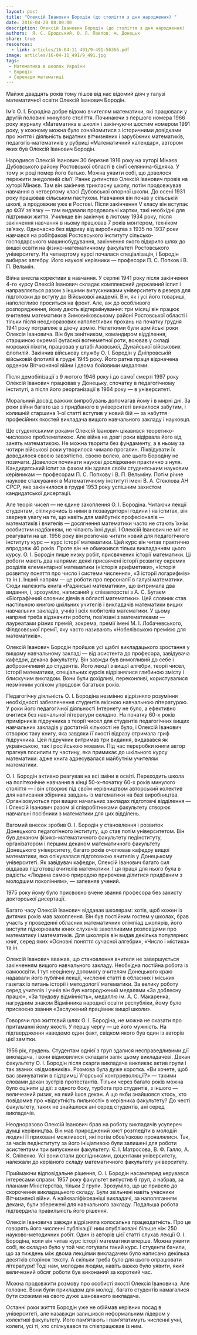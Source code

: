 ```yaml
---
layout: post
title: "Олексій Іванович Бородін (до століття з дня народження) "
date: 2016-04-20 08:00:00
description: Олексій Іванович Бородін (до століття з дня народження)
authors:  Я. С. Бродський, О. Л. Павлов, м. Донецьк
share: true
resources:
  - link: articles/16-04-11_491/9-491-56366.pdf
image: articles/16-04-11_491/9_491.jpg
tags:
 - Математика в школах України
 - Бородін
 - Серенади математиці
---
```


Майже двадцять років тому пішов від нас відомий діяч у галузі математичної освіти Олексій Іванович Бородін.

Ім’я О. І. Бородіна добре відомо вчителям математики, які працювали у другій половині минулого століття. Починаючи з першого номера 1966 року журналу «Математика в школі» і закінчуючи шостим номером 1991 року, у кожному можна було ознайомитися з історичними довідками про життя і діяльність видатних вітчизняних і зарубіжних математиків, педагогів-математиків у рубриці «Математичний календар», автором яких був Олексій Іванович Бородін.

Народився Олексій Іванович 30 березня 1916 року на хуторі Мінаєв Дубовського району Ростовської області в сім’ї селянина-бідняка. У тому ж році помер його батько. Можна уявити собі, що довелося пережити знедоленій сім’ї. Раннє дитинство Олексій Іванович провів на хуторі Мінаєв. Там він закінчив трикласну школу, потім продовжував навчання в четвертому класі Дубовської опорної школи. До осені 1931 року працював сільським пастухом. Навчання він почав у сільській школі, а продовжив уже в Ростові. Після закінчення V класу він вступає до ФЗУ зв’язку — там видавали продовольчі картки, такі необхідні для підтримки життя. Училище він закінчує в лютому 1934 року, після закінчення навчання в ньому працював 7 років монтером, техніком зв’язку. Одночасно без відриву від виробництва з 1935 по 1937 роки навчався на робітфакові Ростовського інституту сільсько-господарського машинобудування, закінчення якого відкрило шлях до вищої освіти на фізико-математичному факультеті Ростовського університету. На четвертому курсі почалася спеціалізація, і Бородін вибирає алгебру. Його наукові керівники — професори П. С. Попков і В. П. Вельмін.

Війна внесла корективи в навчання. У серпні 1941 року після закінчення 4-го курсу Олексій Іванович складає комплексний державний іспит і направляється разом з іншими випускниками університету в резерв для підготовки до вступу до Військової академії. Він, як і усі його товариші, наполегливо проситься на фронт. Але, аж до особливого розпорядження, йому дають відтермінування: три місяці він працює вчителем математики в Зимовніковському районі Ростовської області і тільки після неодноразових наполегливих прохань на початку грудня 1941 року потрапляє в діючу армію. Нелегкими були армійські роки Олексія Івановича. Він був зенітником, командиром відділення, старшиною окремої фугасної вогнеметної роти, воював у складі морської піхоти, працював у штабі Азовської, Дунайської військових флотилій. Закінчив військову службу О. І. Бородін у Дніпровській військовій флотилії в грудні 1945 року. Його ратна праця відзначена орденом Вітчизняної війни і двома бойовими медалями.

Після демобілізації з 9 лютого 1946 року і до самої смерті 1997 року Олексій Іванович працював у Донецьку, спочатку в педагогічному інституті, а після його реорганізації в 1964 року — в університеті.

Моральний досвід важких випробувань допомагав йому і в мирні дні. За роки війни багато що з придбаного в університеті виявилося забутим, і колишній старшина 1-ої статті вступив у новий бій — за набуття професійних якостей викладача вищого навчального закладу і науковця.

Ще студентськими роками Олексій Іванович цікавився теоретико-числовою проблематикою. Але війна на довгі роки відірвала його від занять математикою. Не можна творити без фундаменту, а в ньому за чотири військові роки утворилося чимало прогалин. Ліквідувати їх доводилося своєю завзятістю, своєю волею, але цього Бородіну не позичати. Довелося починати наукові дослідження практично з нуля. Кандидатський іспит за фахом він здавав своїм студентським науковим керівникам — професорам П. С. Попкову і В. П. Вельміну. Потім річне наукове стажування в Математичному інституті імені В. А. Стєклова АН СРСР, яке закінчилося в грудні 1953 року успішним захистом кандидатської дисертації.

Але теорія чисел — не єдине захоплення О. І. Бородіна. Читаючи лекції студентам, спілкуючись із ними в позааудиторні години і на іспитах, він звернув увагу на те, що навіть для майбутніх професіоналів — математиків і вчителів — досягнення математики часто не стають їхнім особистим надбанням, не чіпають їхні душі. І Олексій Іванович не міг не реагувати на це. 1956 року він розпочав читати новий для педагогічного інституту курс — курс історії математики. Цей курс він читав практично впродовж 40 років. Проте він не обмежився тільки викладанням цього курсу. О. І. Бородін пише низку робіт, присвячених історії математики. Ці роботи мають два напрями: деякі присвячені історії розвитку окремих розділів елементарної математики («Історія арифметики», «Історія розвитку поняття про число і системи числення», «З історії логарифмів» та ін.). Інший напрям — це роботи про персоналії в галузі математики. Сюди належить книга «Радянські математики», що витримала два видання, і, зрозуміло, написаний у співавторстві з А. С. Бугаєм «Біографічний словник діячів в області математики». Цей словник став настільною книгою шкільних учителів і викладачів математики вищих навчальних закладів, учнів і всіх любителів математики. У цьому напрямі треба відзначити роботи, пов’язані з математиками — лауреатами різних премій, зокрема, премії імені М. І. Лобачевського, Філдсовської премії, яку часто називають «Нобелівською премією для математиків».

Олексій Іванович Бородін пройшов усі щаблі викладацького зростання у вищому навчальному закладі — від асистента до професора, завідувача кафедри, декана факультету. Він завжди був вимогливий до себе і доброзичливий до студентів. Його лекції з вищої алгебри, теорії чисел, історії математики, спеціальних курсів відрізнялися глибиною змісту і блискучим викладом. Вони були дохідливі, переконливі, користувалися незмінним успіхом упродовж багатьох років.

Педагогічну діяльність О. І. Бородіна незмінно відрізняло розуміння необхідності забезпечення студентів якісною навчальною літературою. У роки його педагогічної діяльності Інтернету не було, а ефективно вчитися без навчальної літератури складно. На початку 60-х років примірників підручника з теорії чисел для студентів педагогічних вищих навчальних закладів у достатній кількості не було, і Олексій Іванович створює таку книгу, яка завдяки її якості відразу отримала гриф підручника. Цей підручник витримав три видання, видавався як українською, так і російською мовами. Під час переробки книги автор прагнув посилити ту частину, яка примикає до шкільного курсу математики: адже книга адресувалася майбутнім учителям математики.

О. І. Бородін активно реагував на всі зміни в освіті. Переходить школа на політехнічне навчання в кінці 50-х–початку 60-х років минулого століття — і він створює під своїм керівництвом авторський колектив для написання збірника завдань із математики на базі виробництва. Організовуються при вищих начальних закладах підготовчі відділення — і Олексій Іванович разом зі співробітниками факультету створює навчальні посібники з математики для цих відділень.

Вагомий внесок зробив О. І. Бородін у становлення і розвиток Донецького педагогічного інституту, що став потім університетом. Він був деканом фізико-математичного факультету педінституту, організатором і першим деканом математичного факультету Донецького університету, багато років очолював кафедру вищої математики, яка опікувалася підготовкою вчителів у Донецькому університеті. Як завідувач
кафедри, Олексій Іванович багато сил віддавав підготовці вчителів математики. І ця праця для нього була в радість: «Людина самою природою приречена ділитися придбаним з молодшим поколінням», — запевняв учений.

1975 року йому було присвоєно вчене звання професора без захисту докторської дисертації.

Багато часу Олексій Іванович віддавав школярам: хотів, щоб кожен із дитячих років мав захоплення. Він був постійним гостем у школах, брав участь у проведенні обласних математичних олімпіад школярів, його виступи підкорювали юних слухачів захопливими розповідями про математику і математиків. Для школярів він видав декілька популярних книг, серед яких «Основні поняття сучасної алгебри», «Число і містика» та ін.

Олексій Іванович вважав, що становлення вчителя не завершується закінченням вищого навчального закладу. Необхідна постійна робота із самоосвіти. І тут неоцінену допомогу вчителям Донецького краю надавали його публічні лекції, численні статті в обласних і міських газетах із питань історії і методології математики. За велику роботу серед учителів і учнів він був нагороджений медалями «За доблесну працю», «За трудову відмінність», медаллю ім. А. С. Макаренка, нагрудним знаком Відмінника народної освіти республіки, йому було присвоєно звання «Заслужений працівник вищої школи».

Говорячи про життєвий шлях О. І. Бородіна, не можна не сказати про притаманні йому якості. У першу чергу — це його мужність. На підтвердження наведемо один факт, свідком якого був один із авторів цієї замітки.

1956 рік, грудень. Студентам однієї з груп здалися несправедливими дії викладача, і вони відмовилися складати залік цьому викладачеві. Декан факультету О. І. Бородін після скарги викладача викликає актив групи і так званих «відмовників». Розмова була дуже коротка. «Ви хочете, щоб вас звинуватили в підтримці Угорської контрреволюції?» — такими словами декан зустрів протестантів. Тільки через багато років можна було оцінити ці дії: з одного боку, турбота про студентів, з іншого — величезний ризик, на який ішов декан. А що якби знайшовся хтось, хто повідомив про «відсутність пильності» в керівника факультету? До честі факультету, таких не знайшлося ані серед студентів, ані серед викладачів.

Неодноразово Олексій Іванович брав на роботу викладачів усупереч думці керівництва. Він мав природжений хист розгледіти в молодій людині її приховані можливості, які потім обов’язково проявлялися. Так, за часів педінституту за його ініціативою були залишені для роботи асистентами три випускники факультету: Є. І. Матросова, В. Ф. Галло, А. К. Сліпенко. Усі вони стали дослідниками, доцентами університету, належали до керівного складу математичного факультету університету.

Приймаючи відповідальне рішення, О. І. Бородін насамперед керувався інтересами справи. 1957 року факультет випустив 6 груп, а набрав, за планами Міністерства, тільки 2 групи. Зрозуміло, що це привело до скорочення викладацького складу. Були звільнені навіть учасники Вітчизняної війни. А найкваліфікованіші викладачі, за наполяганням декана, були збережені для навчального закладу. Подальша робота підтвердила правильність його рішення.

Олексія Івановича завжди відрізняла колосальна працездатність. Про це говорять його численні публікації: ним опубліковані більше ніж 250 науково-методичних робіт. Один із авторів цієї статті слухав лекції О. І. Бородіна, коли він читав курс історії математики вперше. Можна уявити собі, як складно було у той час готувати такий курс. І студенти бачили, що за тиждень між двома лекціями викладачем було написано декілька десятків сторінок тексту. А скільки треба було для цього опрацювати літератури! Тоді нам, молодим людям, навіть важко було уявити, який величезний обсяг роботи був виконаний за короткий час.

Можна продовжити розмову про особисті якості Олексія Івановича. Але головне. Вони були прикладом для молоді, багато студентів намагалися бути схожими на свого дуже шанованого викладача.

Останні роки життя Бородін уже не обіймав керівних посад в університеті, але назавжди залишився неформальним лідером у колективі факультету. Його пам’ятають і пам’ятатимуть численні учні, колеги, усі ті, хто спілкувався та співпрацював із ним.
